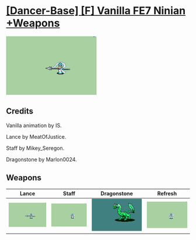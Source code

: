 # [\[Dancer-Base\] \[F\] Vanilla FE7 Ninian +Weapons](./)
 

<img src="./2.%20Lance/Lance_000.png" alt="[Dancer-Base] [F] Vanilla FE7 Ninian +Weapons standing" />

## Credits

Vanilla animation by IS.

Lance by MeatOfJustice.

Staff by Mikey_Seregon.

Dragonstone by Marlon0024.

## Weapons
 

|Lance |Staff |Dragonstone |Refresh |
|  :---: | :---: | :---: | :---: |
| <img alt="Lance animation" src="./2.%20Lance/Lance.gif" /> | <img alt="Staff animation" src="./7.%20Staff/Staff.gif" /> | <img alt="Dragonstone animation" src="./8.%20Dragonstone/Dragonstone.gif" /> | <img alt="Refresh animation" src="./8.%20Refresh/Refresh.gif" /> |
